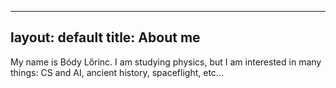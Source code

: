 
---
layout: default
title: About me
---
My name is Bódy Lőrinc.
I am studying physics, but I am interested in many things: CS and AI, ancient history, spaceflight, etc...
